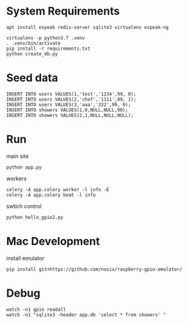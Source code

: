 

# System Requirements

`apt install espeak redis-server sqlite3 virtualenv espeak-ng`

```
virtualenv -p python3.7 .venv
. .venv/bin/activate
pip install -r requirements.txt
python create_db.py
```

# Seed data

```
INSERT INTO users VALUES(1,'test','1234',99, 0);
INSERT INTO users VALUES(2,'chef','1111',99, 1);
INSERT INTO users VALUES(3,'aaa','222',99, 0);
INSERT INTO showers VALUES(1,0,NULL,NULL,90);
INSERT INTO showers VALUES(2,1,NULL,NULL,NULL);
```

# Run

main site

`python app.py`

workers

```
celery -A app.celery worker -l info -E
celery -A app.celery beat -l info
```

swtich control

```
python hello_gpio2.py
```

# Mac Development

install emulator

`pip install git+https://github.com/nosix/raspberry-gpio-emulator/`


# Debug

```
watch -n1 gpio readall
watch -n1 "sqlite3 -header app.db 'select * from showers' "
```
